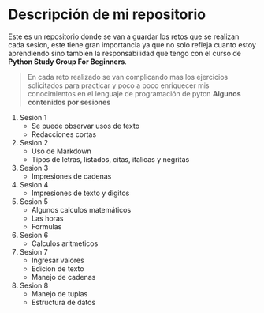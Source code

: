 # Descripción de mi repositorio
Este es un repositorio donde se van a guardar los retos que se realizan cada sesion, este tiene gran importancia ya que no solo refleja cuanto estoy aprendiendo sino tambien la responsabilidad que tengo con el curso de **Python Study Group For Beginners**.
> En cada reto realizado se van complicando mas los ejercicios solicitados para practicar y poco a poco enriquecer mis conocimientos en el lenguaje de programación de pyton
**Algunos contenidos por sesiones**
1. Sesion 1
   * Se puede observar usos de texto
   * Redacciones cortas
2. Sesion 2
   * Uso de Markdown
   * Tipos de letras, listados, citas, italicas y negritas
3. Sesion 3
    * Impresiones de cadenas
4. Sesion 4
   * Impresiones de texto y digitos
5. Sesion 5
   * Algunos calculos matemáticos
   * Las horas
   * Formulas
6. Sesion 6
   * Calculos aritmeticos
7. Sesion 7
   * Ingresar valores
   * Edicion de texto
   * Manejo de cadenas
8.  Sesion 8
    * Manejo de tuplas
    * Estructura de datos

